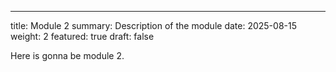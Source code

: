 ---
title: Module 2
summary: Description of the module
date: 2025-08-15
weight: 2
featured: true
draft: false   

Here is gonna be module 2.